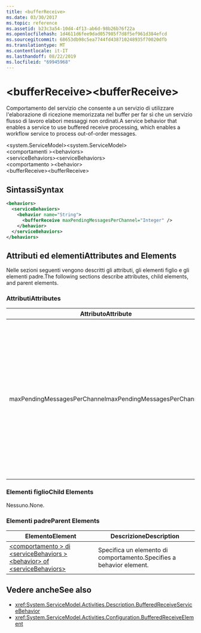 ```yaml
---
title: <bufferReceive>
ms.date: 03/30/2017
ms.topic: reference
ms.assetid: b23c3a54-10d4-4f13-ab6d-98b26b76f22a
ms.openlocfilehash: 1d4611d6fee9dad057985f7d8f5ef961d384efcd
ms.sourcegitcommit: 68653db98c5ea7744fd438710248935f70020dfb
ms.translationtype: MT
ms.contentlocale: it-IT
ms.lasthandoff: 08/22/2019
ms.locfileid: "69945968"
---
```

# <a name="bufferreceive"></a><span data-ttu-id="e23d3-101">\<bufferReceive></span><span class="sxs-lookup"><span data-stu-id="e23d3-101">\<bufferReceive></span></span>
<span data-ttu-id="e23d3-102">Comportamento del servizio che consente a un servizio di utilizzare l'elaborazione di ricezione memorizzata nel buffer per far sì che un servizio flusso di lavoro elabori messaggi non ordinati.</span><span class="sxs-lookup"><span data-stu-id="e23d3-102">A service behavior that enables a service to use buffered receive processing, which enables a workflow service to process out-of-order messages.</span></span>  
  
<span data-ttu-id="e23d3-103">\<system.ServiceModel></span><span class="sxs-lookup"><span data-stu-id="e23d3-103">\<system.ServiceModel></span></span>  
<span data-ttu-id="e23d3-104">\<comportamenti ></span><span class="sxs-lookup"><span data-stu-id="e23d3-104">\<behaviors></span></span>  
<span data-ttu-id="e23d3-105">\<serviceBehaviors></span><span class="sxs-lookup"><span data-stu-id="e23d3-105">\<serviceBehaviors></span></span>  
<span data-ttu-id="e23d3-106">\<comportamento ></span><span class="sxs-lookup"><span data-stu-id="e23d3-106">\<behavior></span></span>  
<span data-ttu-id="e23d3-107">\<bufferReceive></span><span class="sxs-lookup"><span data-stu-id="e23d3-107">\<bufferReceive></span></span>  
  
## <a name="syntax"></a><span data-ttu-id="e23d3-108">Sintassi</span><span class="sxs-lookup"><span data-stu-id="e23d3-108">Syntax</span></span>  
  
```xml  
<behaviors>
  <serviceBehaviors>
    <behavior name="String">
      <bufferReceive maxPendingMessagesPerChannel="Integer" />
    </behavior>
  </serviceBehaviors>
</behaviors>  
```  
  
## <a name="attributes-and-elements"></a><span data-ttu-id="e23d3-109">Attributi ed elementi</span><span class="sxs-lookup"><span data-stu-id="e23d3-109">Attributes and Elements</span></span>  
 <span data-ttu-id="e23d3-110">Nelle sezioni seguenti vengono descritti gli attributi, gli elementi figlio e gli elementi padre.</span><span class="sxs-lookup"><span data-stu-id="e23d3-110">The following sections describe attributes, child elements, and parent elements.</span></span>  
  
### <a name="attributes"></a><span data-ttu-id="e23d3-111">Attributi</span><span class="sxs-lookup"><span data-stu-id="e23d3-111">Attributes</span></span>  
  
|<span data-ttu-id="e23d3-112">Attributo</span><span class="sxs-lookup"><span data-stu-id="e23d3-112">Attribute</span></span>|<span data-ttu-id="e23d3-113">Descrizione</span><span class="sxs-lookup"><span data-stu-id="e23d3-113">Description</span></span>|  
|---------------|-----------------|  
|<span data-ttu-id="e23d3-114">maxPendingMessagesPerChannel</span><span class="sxs-lookup"><span data-stu-id="e23d3-114">maxPendingMessagesPerChannel</span></span>|<span data-ttu-id="e23d3-115">Integer che specifica il numero massimo di messaggi in sospeso consentiti per ogni canale.</span><span class="sxs-lookup"><span data-stu-id="e23d3-115">An integer that specifies the maximum number of pending messages allowed for each channel.</span></span> <span data-ttu-id="e23d3-116">Il valore predefinito è 512.</span><span class="sxs-lookup"><span data-stu-id="e23d3-116">The default value is 512.</span></span> <span data-ttu-id="e23d3-117">Questa proprietà limita il numero di messaggi non ordinati che possono essere ricevuti da un servizio flusso di lavoro.</span><span class="sxs-lookup"><span data-stu-id="e23d3-117">This property limits the number of out-of-order messages that can be received by a workflow service.</span></span>|  
  
### <a name="child-elements"></a><span data-ttu-id="e23d3-118">Elementi figlio</span><span class="sxs-lookup"><span data-stu-id="e23d3-118">Child Elements</span></span>  
 <span data-ttu-id="e23d3-119">Nessuno.</span><span class="sxs-lookup"><span data-stu-id="e23d3-119">None.</span></span>  
  
### <a name="parent-elements"></a><span data-ttu-id="e23d3-120">Elementi padre</span><span class="sxs-lookup"><span data-stu-id="e23d3-120">Parent Elements</span></span>  
  
|<span data-ttu-id="e23d3-121">Elemento</span><span class="sxs-lookup"><span data-stu-id="e23d3-121">Element</span></span>|<span data-ttu-id="e23d3-122">Descrizione</span><span class="sxs-lookup"><span data-stu-id="e23d3-122">Description</span></span>|  
|-------------|-----------------|  
|[<span data-ttu-id="e23d3-123">\<comportamento > di \<serviceBehaviors ></span><span class="sxs-lookup"><span data-stu-id="e23d3-123">\<behavior> of \<serviceBehaviors></span></span>](behavior-of-servicebehaviors-of-workflow.md)|<span data-ttu-id="e23d3-124">Specifica un elemento di comportamento.</span><span class="sxs-lookup"><span data-stu-id="e23d3-124">Specifies a behavior element.</span></span>|  
  
## <a name="see-also"></a><span data-ttu-id="e23d3-125">Vedere anche</span><span class="sxs-lookup"><span data-stu-id="e23d3-125">See also</span></span>

- <xref:System.ServiceModel.Activities.Description.BufferedReceiveServiceBehavior>
- <xref:System.ServiceModel.Activities.Configuration.BufferedReceiveElement>
